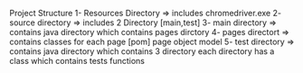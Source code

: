 
Project Structure
1- Resources Directory => includes chromedriver.exe 2- source directory => includes 2 Directory [main,test] 3- main directory => contains java directory which contains pages dirctory 4- pages directort => contains classes for each page [pom] page object model 5- test directory => contains java directory which contains 3 directory each directory has a class which contains tests functions


